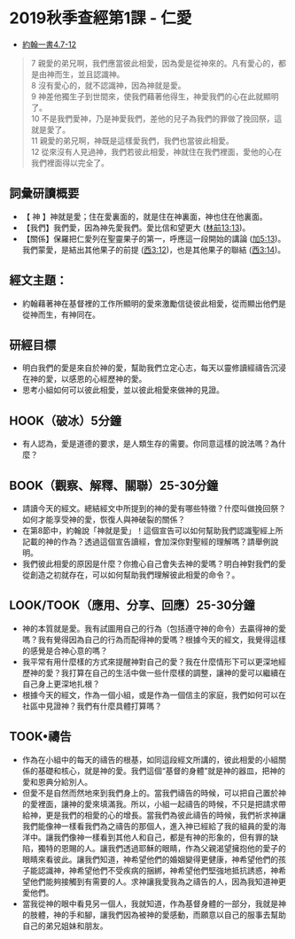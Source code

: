 # 2019秋季查經第1課 - 仁愛
+ [約翰一書4.7-12](https://www.biblegateway.com/quicksearch/?quicksearch=約翰一書4.7-12&qs_version=CUVMPT)

>7 親愛的弟兄啊，我們應當彼此相愛，因為愛是從神來的。凡有愛心的，都是由神而生，並且認識神。    
8 沒有愛心的，就不認識神，因為神就是愛。  
9 神差他獨生子到世間來，使我們藉著他得生，神愛我們的心在此就顯明了。   
10 不是我們愛神，乃是神愛我們，差他的兒子為我們的罪做了挽回祭，這就是愛了。  
11 親愛的弟兄啊，神既是這樣愛我們，我們也當彼此相愛。  
12 從來沒有人見過神，我們若彼此相愛，神就住在我們裡面，愛他的心在我們裡面得以完全了。

## 詞彙研讀概要
+ 【 神 】神就是愛；住在愛裏面的，就是住在神裏面，神也住在他裏面。
+ 【我們】我們愛，因為神先愛我們。愛比信和望更大 ([林前13:13](https://www.biblegateway.com/quicksearch/?quicksearch=林前13:13&qs_version=CUVMPT))。
+ 【關係】保羅把仁愛列在聖靈果子的第一，呼應這一段開始的講論 ([加5:13](https://www.biblegateway.com/quicksearch/?quicksearch=加5:13&qs_version=CUVMPT))。我們蒙愛，是結出其他果子的前提 ([西3:12](https://www.biblegateway.com/quicksearch/?quicksearch=西3:12&qs_version=CUVMPT))，也是其他果子的聯結 ([西3:14](https://www.biblegateway.com/quicksearch/?quicksearch=西3:14&qs_version=CUVMPT))。

## 經文主題：
+ 約翰藉著神在基督裡的工作所顯明的愛來激勵信徒彼此相愛，從而顯出他們是從神而生，有神同在。

## 研經目標
+ 明白我們的愛是來自於神的愛，幫助我們立定心志，每天以靈修讀經禱告沉浸在神的愛，以感恩的心經歷神的愛。
+ 思考小組如何可以彼此相愛，並以彼此相愛來做神的見證。 

## HOOK（破冰）5分鐘
+ 有人認為，愛是道德的要求，是人類生存的需要。你同意這樣的說法嗎？為什麼？

## BOOK（觀察、解釋、關聯）25-30分鐘
+ 請讀今天的經文。總結經文中所提到的神的愛有哪些特徵？什麼叫做挽回祭？如何才能享受神的愛，恢復人與神破裂的關係？
+ 在第8節中，約翰說「神就是愛」！這個宣告可以如何幫助我們認識聖經上所記載的神的作為？透過這個宣告讀經，會加深你對聖經的理解嗎？請舉例說明。
+ 我們彼此相愛的原因是什麼？你擔心自己會失去神的愛嗎？明白神對我們的愛從創造之初就存在，可以如何幫助我們理解彼此相愛的命令？。

## LOOK/TOOK（應用、分享、回應）25-30分鐘
+ 神的本質就是愛。我有試圖用自己的行為（包括遵守神的命令）去贏得神的愛嗎？我有覺得因為自己的行為而配得神的愛嗎？根據今天的經文，我覺得這樣的感覺是合神心意的嗎？
+ 我平常有用什麼樣的方式來提醒神對自己的愛？我在什麼情形下可以更深地經歷神的愛？我打算在自己的生活中做一些什麼樣的調整，讓神的愛可以繼續在自己身上更深地扎根？
+ 根據今天的經文，作為一個小組，或是作為一個信主的家庭，我們如何可以在社區中見證神？我們有什麼具體打算嗎？

## TOOK•禱告
+ 作為在小組中的每天的禱告的根基，如同這段經文所講的，彼此相愛的小組關係的基礎和核心，就是神的愛。我們這個“基督的身體”就是神的器皿，把神的愛和恩典分給別人。
+ 但愛不是自然而然地來到我們身上的。當我們禱告的時候，可以把自己置於神的愛裡面，讓神的愛來填滿我。所以，小組一起禱告的時候，不只是把請求帶給神，更是我們的相愛的心的增長。當我們為彼此禱告的時候，我們祈求神讓我們能像神一樣看我們為之禱告的那個人，進入神已經給了我的組員的愛的海洋中。讓我們像神一樣看到其他人和自己，都是有神的形象的，但有罪的缺陷，獨特的恩賜的人。讓我們透過耶穌的眼睛，作為父親渴望擁抱他的愛子的眼睛來看彼此。讓我們知道，神希望他們的婚姻變得更健康，神希望他們的孩子能認識神，神希望他們不受疾病的捆綁，神希望他們堅強地抵抗誘惑，神希望他們能夠接觸到有需要的人。求神讓我愛我為之禱告的人，因為我知道神更愛他們。
+ 當我從神的眼中看見另一個人，我就知道，作為基督身體的一部分，我就是神的肢體，神的手和腳，讓我們因為被神的愛感動，而願意以自己的服事去幫助自己的弟兄姐妹和朋友。
